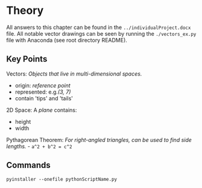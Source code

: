 # Theory
All answers to this chapter can be found in the `../individualProject.docx` file.
All notable vector drawings can be seen by running the `./vectors_ex.py` file with Anaconda (see root directory README).

## Key Points
Vectors: *Objects that live in multi-dimensional spaces.*
- origin: *reference point*
- represented: e.g.*(3, 7)*
- contain 'tips' and 'tails'

2D Space: A *plane* contains:
- height
- width

Pythagorean Theorem: *For right-angled triangles, can be used to find side lengths.*
    - `a^2 + b^2 = c^2`

## Commands
`pyinstaller --onefile pythonScriptName.py`
